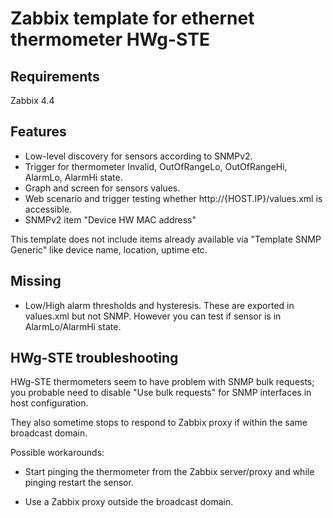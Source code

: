 Zabbix template for ethernet thermometer HWg-STE
================================================

Requirements
------------

Zabbix 4.4


Features
--------

- Low-level discovery for sensors according to SNMPv2.
- Trigger for thermometer Invalid, OutOfRangeLo, OutOfRangeHi, AlarmLo, AlarmHi
  state.
- Graph and screen for sensors values.
- Web scenario and trigger testing whether http://{HOST.IP}/values.xml is
  accessible.
- SNMPv2 item "Device HW MAC address"

This template does not include items already available via "Template SNMP
Generic" like device name, location, uptime etc.

Missing
-------

- Low/High alarm thresholds and hysteresis. These are exported in
  values.xml but not SNMP. However you can test if sensor is in AlarmLo/AlarmHi
  state.

HWg-STE troubleshooting
-----------------------

HWg-STE thermometers seem to have problem with SNMP bulk requests;
you probable need to disable "Use bulk requests" for SNMP interfaces in
host configuration.

They also sometime stops to respond to Zabbix proxy if within the same
broadcast domain.

Possible workarounds:

- Start pinging the thermometer from the Zabbix server/proxy and while
pinging restart the sensor.

- Use a Zabbix proxy outside the broadcast domain.


